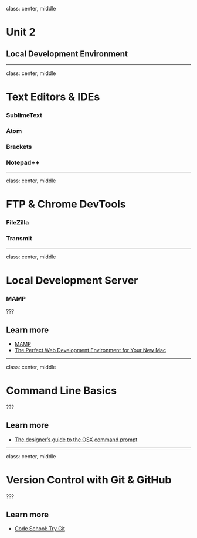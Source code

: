 class: center, middle

# Unit 2
## Local Development Environment

---
class: center, middle

# Text Editors & IDEs
### SublimeText
### Atom
### Brackets
### Notepad++

---
class: center, middle

# FTP & Chrome DevTools
### FileZilla
### Transmit

---
class: center, middle

# Local Development Server
### MAMP

???
## Learn more

* [MAMP](https://www.mamp.info/en/)
* [The Perfect Web Development Environment for Your New Mac](https://mallinson.ca/osx-web-development/)

---
class: center, middle

# Command Line Basics

???
## Learn more

* [The designer’s guide to the OSX command prompt](http://wiseheartdesign.com/articles/2010/11/12/the-designers-guide-to-the-osx-command-prompt/)

---
class: center, middle

# Version Control with Git & GitHub

???
## Learn more

* [Code School: Try Git](https://try.github.io)
